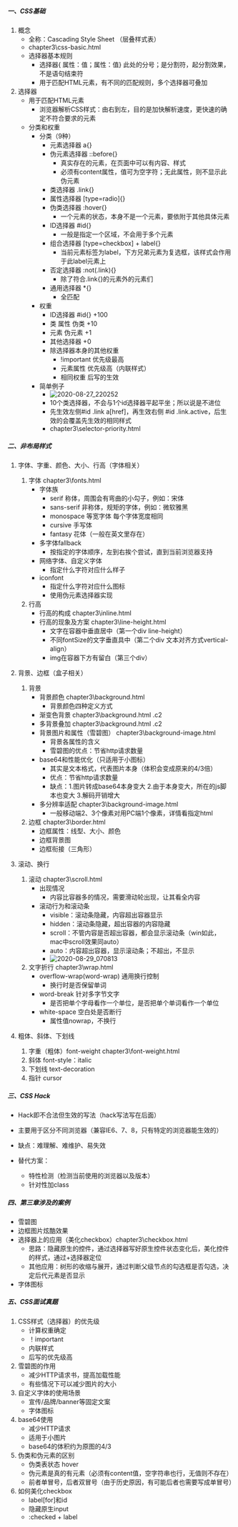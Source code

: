 ##### 一、CSS基础

1. 概念
   - 全称：Cascading Style Sheet （层叠样式表）
   - chapter3\css-basic.html
   - 选择器基本规则
     - 选择器{ 属性：值；属性：值}    此处的分号；是分割符，起分割效果，不是语句结束符
     - 用于匹配HTML元素，有不同的匹配规则，多个选择器可叠加
2. 选择器
   - 用于匹配HTML元素
     - 浏览器解析CSS样式：由右到左，目的是加快解析速度，更快速的确定不符合要求的元素
   - 分类和权重
     - 分类（9种）
       - 元素选择器  a{}
       - 伪元素选择器  ::before{}  
         - 真实存在的元素，在页面中可以有内容、样式
         - 必须有content属性，值可为空字符；无此属性，则不显示此伪元素
       - 类选择器  .link{}
       - 属性选择器 [type=radio]{}
       - 伪类选择器  :hover{}
         - 一个元素的状态，本身不是一个元素，要依附于其他具体元素
       - ID选择器  #id{}
         - 一般是指定一个区域，不会用于多个元素
       - 组合选择器  [type=checkbox] + label{}
         - 当前元素标签为label，下方兄弟元素为复选框，该样式会作用于此label元素上
       - 否定选择器  :not(.link){}
         - 除了符合.link{}的元素外的元素们
       - 通用选择器  *{}  
         - 全匹配
     - 权重
       - ID选择器  #id{}  +100
       - 类  属性   伪类  +10
       - 元素  伪元素  +1
       - 其他选择器  +0
       - 除选择器本身的其他权重
         - !important  优先级最高
         - 元素属性  优先级高（内联样式）
         - 相同权重  后写的生效
     - 简单例子
       - ![2020-08-27_220252](D:\coding\cssBreak\md\mdPic\第二章\2020-08-27_220252.png)
       - 10个类选择器，不会与1个id选择器平起平坐；所以说是不进位
       - 先生效左侧#id .link a[href]，再生效右侧 #id .link.active，后生效的会覆盖先生效的相同样式
       - chapter3\selector-priority.html

##### 二、非布局样式

1. 字体、字重、颜色、大小、行高（字体相关）

   1. 字体  chapter3\fonts.html
      - 字体族
        - serif  称体，周围会有弯曲的小勾子，例如：宋体
        - sans-serif  非称体，规矩的字体，例如：微软雅黑
        - monospace  等宽字体  每个字体宽度相同
        - cursive  手写体
        - fantasy  花体（一般在英文里存在）
      - 多字体fallback
        - 按指定的字体顺序，左到右挨个尝试，直到当前浏览器支持
      - 网络字体、自定义字体
        - 指定什么字符对应什么样子
      - iconfont
        - 指定什么字符对应什么图标
        - 使用伪元素选择器实现
   2. 行高
      - 行高的构成  chapter3\inline.html
      - 行高的现象及方案   chapter3\line-height.html
        - 文字在容器中垂直居中（第一个div   line-height）
        - 不同fontSize的文字垂直具中（第二个div  文本对齐方式vertical-align）
        - img在容器下方有留白（第三个div）

2. 背景、边框（盒子相关）

   1. 背景
      - 背景颜色  chapter3\background.html
        - 背景颜色四种定义方式
      - 渐变色背景   chapter3\background.html   .c2
      - 多背景叠加   chapter3\background.html   .c2
      - 背景图片和属性（雪碧图） chapter3\background-image.html
        - 背景各属性的含义
        - 雪碧图的优点：节省http请求数量
      - base64和性能优化（只适用于小图标）
        - 其实是文本格式，代表图片本身（体积会变成原来的4/3倍）
        - 优点：节省http请求数量
        - 缺点：1.图片转成base64本身变大  2.由于本身变大，所在的js脚本也变大  3.解码开销增大
      - 多分辨率适配  chapter3\background-image.html
        - 一般移动端2、3个像素对用PC端1个像素，详情看指定html
   2. 边框  chapter3\border.html
      - 边框属性：线型、大小、颜色
      - 边框背景图
      - 边框衔接（三角形）

3. 滚动、换行

   1. 滚动  chapter3\scroll.html
      - 出现情况
        - 内容比容器多的情况，需要滑动轮出现，让其看全内容
      - 滚动行为和滚动条
        - visible：滚动条隐藏，内容超出容器显示
        - hidden：滚动条隐藏，超出容器的内容隐藏
        - scroll：不管内容是否超出容器，都会显示滚动条（win如此，mac中scroll效果同auto）
        - auto：内容超出容器，显示滚动条；不超出，不显示
        - ![2020-08-29_070813](D:\coding\cssBreak\md\mdPic\第三章\2020-08-29_070813.png)
   2. 文字折行  chapter3\wrap.html
      - overflow-wrap(word-wrap) 通用换行控制
        - 换行时是否保留单词
      - word-break 针对多字节文字
        - 是否把单个字母看作一个单位，是否把单个单词看作一个单位
      - white-space 空白处是否断行
        - 属性值nowrap，不换行

4. 粗体、斜体、下划线

   1. 字重（粗体）font-weight   chapter3\font-weight.html
   2. 斜体  font-style：italic
   3. 下划线  text-decoration
   4. 指针 cursor

   

##### 三、CSS Hack

- Hack即不合法但生效的写法（hack写法写在后面）
- 主要用于区分不同浏览器（兼容IE6、7、8，只有特定的浏览器能生效的）

- 缺点：难理解、难维护、易失效
- 替代方案：
  - 特性检测（检测当前使用的浏览器以及版本）
  - 针对性加class



##### 四、第三章涉及的案例

- 雪碧图
- 边框图片炫酷效果
- 选择器上的应用（美化checkbox）chapter3\checkbox.html
  - 思路：隐藏原生的控件，通过选择器写好原生控件状态变化后，美化控件的样式，通过+选择器定位
  - 其他应用：树形的收缩与展开，通过判断父级节点的勾选框是否勾选，决定后代元素是否显示
- 字体图标



##### 五、CSS面试真题

1. CSS样式（选择器）的优先级
   - 计算权重确定
   - ！important
   - 内联样式
   - 后写的优先级高
2. 雪碧图的作用
   - 减少HTTP请求书，提高加载性能
   - 有些情况下可以减少图片的大小
3. 自定义字体的使用场景
   - 宣传/品牌/banner等固定文案
   - 字体图标
4. base64使用
   - 减少HTTP请求
   - 适用于小图片
   - base64的体积约为原图的4/3
5. 伪类和伪元素的区别
   - 伪类表状态 hover
   - 伪元素是真的有元素（必须有content值，空字符串也行，无值则不存在）
   - 前者单冒号，后者双冒号（由于历史原因，有可能后者也需要写成单冒号）
6. 如何美化checkbox
   - label[for]和id
   - 隐藏原生input
   - :checked + label

​    



























